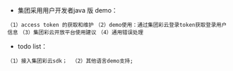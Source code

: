 * 集团采用用户开发者java 版 demo：

``` （1）access token 的获取和维护 ```
``` （2）demo使用：通过集团彩云登录token获取登录用户信息 ```
``` （3）集团彩云开放平台使用建议 ```
```（4）通用错误处理 ```


* todo list：

```（1）接入集团彩云sdk； ```
``` （2）其他语言demo支持; ```
